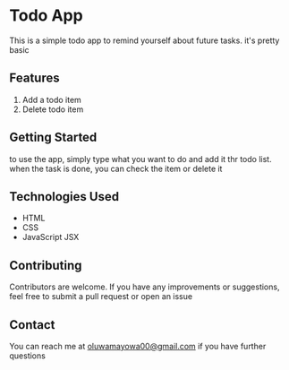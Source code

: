 # Todo App

This is a simple todo app to remind yourself about future tasks. it's pretty basic

## Features

1. Add a todo item
2. Delete todo item

## Getting Started

to use the app, simply type what you want to do and add it thr todo list. when the task is done, you can check the item or delete it

## Technologies Used

- HTML
- CSS
- JavaScript JSX

## Contributing

Contributors are welcome. If you have any improvements or suggestions, feel free to submit a pull request or open an issue

## Contact

You can reach me at oluwamayowa00@gmail.com if you have further questions
